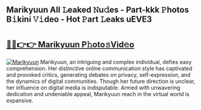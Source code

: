 ## Marikyuun All 𝙻eaked 𝙽u𝚍es - Part-kkk 𝙿hotos B𝚒kini 𝚅𝚒deo - Hot 𝙿art 𝙻eaks uEVE3

# <h2><a href="http://ld0puz.urlbe.top/?page=Marikyuun">🔗🔗👉👉 Marikyuun P𝚑oto𝚜Vid𝚎o</a></h2>

[![Marikyuun](https://i.imgur.com/eBuTRDB.gif)](http://ld0puz.urlbe.top/?page=Marikyuun)
Marikyuun, an intriguing and complex individual, defies easy comprehension. Her distinctive online communication style has captivated and provoked critics, generating debates on privacy, self-expression, and the dynamics of digital communities. Though her future direction is unclear, her influence on digital media is indisputable. Armed with unwavering dedication and undeniable appeal, Marikyuun reach in the virtual world is expansive.
